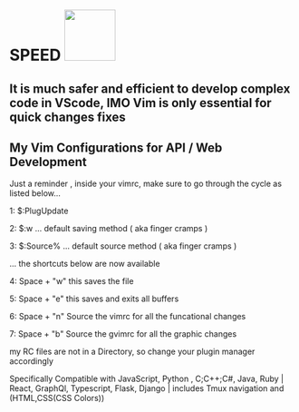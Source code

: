 # SPEED <img src='https://github.com/hug0sh0t/VIM-Configurations/blob/main/vim-2.ico' style='width:90px;height:90px'/> 


##  It is much safer and efficient to develop complex code in VScode,  IMO Vim is only essential for quick changes fixes 

## My Vim Configurations for API / Web Development


Just a reminder , inside your vimrc, make sure to go through the cycle as listed below... 


1: $:PlugUpdate


2: $:w ... default saving method  ( aka finger cramps ) 


3: $:Source%  ... default source method ( aka finger cramps )




... the shortcuts below are now available  


4: Space + "w" this saves the file


5: Space + "e" this saves and exits all buffers 


6: Space + "n" Source the vimrc for all the funcational changes


7: Space + "b" Source the gvimrc for all the graphic changes 




my RC files are not in a Directory, so change your plugin manager accordingly 

Specifically Compatible with JavaScript, Python ,
C;C++;C#, Java, Ruby
| React, GraphQl, Typescript, Flask, Django
| includes Tmux navigation
and (HTML,CSS(CSS Colors)) 



 

